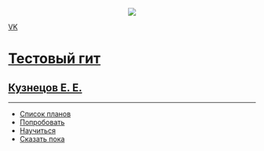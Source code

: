 <p align ="center"><a href=" https://vk.com/wattag " target="_blank"><img src="https://sun9-50.userapi.com/impg/HOdgjAhXO0Oqr_FdnxEWKldQU6rsewvCVlsufw/3ONwOwphk9A.jpg?size=1200x870&quality=95&sign=6d08e47b01a3d66c42a9952cff75811c&c_uniq_tag=FM6c54TKetz2w3Aq6ejTHisqxqBseDjMfeQL483ELvM&type=album" src= width="400"></a></p>

<p> <a href ="https://vk.com/wattag" >VK</p>

# Тестовый гит 
## Кузнецов Е. Е.
-----------------------------------
* Список планов
* Попробовать 
* Научиться
* Сказать пока
